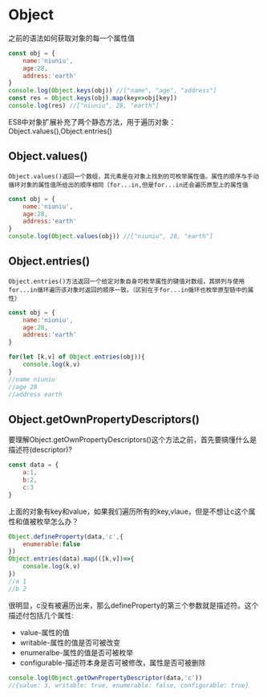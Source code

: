 # Object
之前的语法如何获取对象的每一个属性值
```js
const obj = {
    name:'niuniu',
    age:28,
    address:'earth'
}
console.log(Object.keys(obj)) //["name", "age", "address"]
const res = Object.keys(obj).map(key=>obj[key])
console.log(res) //["niuniu", 28, "earth"]
```
ES8中对象扩展补充了两个静态方法，用于遍历对象：Object.values(),Object.entries()
## Object.values()
```Object.values()返回一个数组，其元素是在对象上找到的可枚举属性值。属性的顺序与手动循环对象的属性值所给出的顺序相同（for...in,但是for...in还会遍历原型上的属性值```
```js
const obj = {
    name:'niuniu',
    age:28,
    address:'earth'
}
console.log(Object.values(obj)) //["niuniu", 28, "earth"]
```
## Object.entries()
```Object.entries()方法返回一个给定对象自身可枚举属性的键值对数组，其排列与使用for...in循环遍历该对象时返回的顺序一致。（区别在于for...in循环也枚举原型链中的属性）```
```js
const obj = {
    name:'niuniu',
    age:28,
    address:'earth'
}

for(let [k,v] of Object.entries(obj)){
    console.log(k,v)
}
//name niuniu
//age 28
//address earth
```
## Object.getOwnPropertyDescriptors()
要理解Object.getOwnPropertyDescriptors()这个方法之前，首先要搞懂什么是描述符(descriptor)?
```js
const data = {
    a:1,
    b:2,
    c:3
}
```
上面的对象有key和value，如果我们遍历所有的key,vlaue，但是不想让c这个属性和值被枚举怎么办？
```js
Object.defineProperty(data,'c',{
    enumerable:false
})
Object.entries(data).map(([k,v])=>{
    console.log(k,v)
})
//a 1
//b 2
```
很明显，c没有被遍历出来，那么defineProperty的第三个参数就是描述符。这个描述付包括几个属性:
* value-属性的值
* writable-属性的值是否可被改变
* enumeralbe-属性的值是否可被枚举
* configurable-描述符本身是否可被修改，属性是否可被删除
```js
console.log(Object.getOwnPropertyDescriptor(data,'c'))
//{value: 3, writable: true, enumerable: false, configurable: true}
```